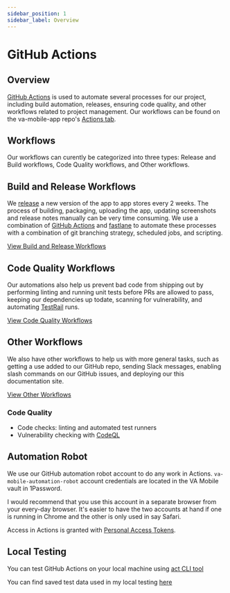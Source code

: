 ```yaml
---
sidebar_position: 1
sidebar_label: Overview
---
```


# GitHub Actions

## Overview

[GitHub Actions](https://github.com/features/actions) is used to automate several processes for our project, including build automation, releases, ensuring code quality, and other workflows related to project management. Our workflows can be found on the va-mobile-app repo's [Actions tab](https://github.com/department-of-veterans-affairs/va-mobile-app/actions).

## Workflows

Our workflows can curently be categorized into three types: Release and Build workflows, Code Quality workflows, and Other workflows.

## Build and Release Workflows

We [release](/docs/Operations/Releases/release-process) a new version of the app to app stores every 2 weeks. The process of building, packaging, uploading the app, updating screenshots and release notes manually can be very time consuming.  We use a combination of [GitHub Actions](https://docs.github.com/en/actions) and [fastlane](https://fastlane.tools/) to automate these processes with a combination of git branching strategy, scheduled jobs, and scripting. 

[View Build and Release Workflows](/docs/Engineering/DevOps/Automation%20Code%20Docs/GitHub%20Actions/BuildReleaseWorkflows)

## Code Quality Workflows

Our automations also help us prevent bad code from shipping out by performing linting and running unit tests before PRs are allowed to pass, keeping our dependencies up todate, scanning for vulnerability, and automating [TestRail](https://www.testrail.com/) runs. 

[View Code Quality Workflows](/docs/Engineering/DevOps/Automation%20Code%20Docs/GitHub%20Actions/CodeQualityWorkflows)

## Other Workflows

We also have other workflows to help us with more general tasks, such as getting a use added to our GitHub repo, sending Slack messages, enabling slash commands on our GitHub issues, and deploying our this documentation site. 

[View Other Workflows](/docs/Engineering/DevOps/Automation%20Code%20Docs/GitHub%20Actions/OtherWorkflows) 

### Code Quality

-   Code checks: linting and automated test runners
-   Vulnerability checking with [CodeQL](https://codeql.github.com/)

## Automation Robot

We use our GitHub automation robot account to do any work in Actions. `va-mobile-automation-robot` account credentials are located in the VA Mobile vault in 1Password.

I would recommend that you use this account in a separate browser from your every-day browser. It's easier to have the two accounts at hand if one is running in Chrome and the other is only used in say Safari. 

Access in Actions is granted with [Personal Access Tokens](https://docs.github.com/en/authentication/keeping-your-account-and-data-secure/creating-a-personal-access-token).

## Local Testing

You can test GitHub Actions on your local machine using [act CLI tool](https://github.com/nektos/act)

You can find saved test data used in my local testing [here](https://github.com/department-of-veterans-affairs/va-mobile-app/tree/develop/.github/test-data)
